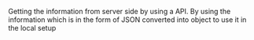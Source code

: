Getting the information from server side by using a API.
By using the information which is in the form of JSON converted into object to use it in the local setup
